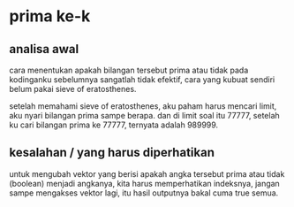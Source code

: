 # prima ke-k

## analisa awal

cara menentukan apakah bilangan tersebut prima atau tidak pada kodinganku sebelumnya sangatlah tidak efektif, cara yang kubuat sendiri belum pakai sieve of eratosthenes.

setelah memahami sieve of eratosthenes, aku paham harus mencari limit, aku nyari bilangan prima sampe berapa. dan di limit soal itu 77777, setelah ku cari bilangan prima ke 77777, ternyata adalah 989999.

## kesalahan / yang harus diperhatikan

untuk mengubah vektor yang berisi apakah angka tersebut prima atau tidak (boolean) menjadi angkanya, kita harus memperhatikan indeksnya, jangan sampe mengakses vektor lagi, itu hasil outputnya bakal cuma true semua.